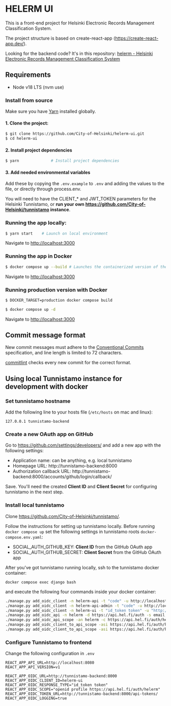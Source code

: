# HELERM UI

This is a front-end project for Helsinki Electronic Records Management Classification System.

The project structure is based on create-react-app (https://create-react-app.dev/).

Looking for the backend code? It's in this repository: [helerm - Helsinki Electronic Records Management Classification System](https://github.com/City-of-Helsinki/helerm)

## Requirements
* Node v18 LTS (nvm use)

### Install from source

Make sure you have [Yarn](https://yarnpkg.com/en/docs/install) installed globally.

#### 1. Clone the project:

```bash
$ git clone https://github.com/City-of-Helsinki/helerm-ui.git
$ cd helerm-ui
```

#### 2. Install project dependencies

```bash
$ yarn              # Install project dependencies
```

#### 3. Add needed environmental variables
Add these by copying the `.env.example` to `.env` and adding the values to the file, or directly through process.env.

You will need to have the CLIENT_* and JWT_TOKEN parameters for the Helsinki Tunnistamo, or **run your own https://github.com/City-of-Helsinki/tunnistamo instance**.

### Running the app locally:

```bash
$ yarn start    # Launch on local environment
```
Navigate to [http://localhost:3000](http://localhost:3000)

### Running the app in Docker

```bash
$ docker compose up --build # Launches the containerized version of the application
```
Navigate to [http://localhost:3000](http://localhost:3000)

### Running production version with Docker

```bash
$ DOCKER_TARGET=production docker compose build
```

```bash
$ docker compose up -d
```
Navigate to [http://localhost:3000](http://localhost:3000)

## Commit message format

New commit messages must adhere to the [Conventional Commits](https://www.conventionalcommits.org/)
specification, and line length is limited to 72 characters.

[commitlint](https://github.com/conventional-changelog/commitlint) checks every new commit for the correct format.

## Using local Tunnistamo instance for development with docker

### Set tunnistamo hostname

Add the following line to your hosts file (`/etc/hosts` on mac and linux):

    127.0.0.1 tunnistamo-backend

### Create a new OAuth app on GitHub

Go to https://github.com/settings/developers/ and add a new app with the following settings:

- Application name: can be anything, e.g. local tunnistamo
- Homepage URL: http://tunnistamo-backend:8000
- Authorization callback URL: http://tunnistamo-backend:8000/accounts/github/login/callback/

Save. You'll need the created **Client ID** and **Client Secret** for configuring tunnistamo in the next step.

### Install local tunnistamo

Clone https://github.com/City-of-Helsinki/tunnistamo/.

Follow the instructions for setting up tunnistamo locally. Before running `docker compose up` set the following settings in tunnistamo roots `docker-compose.env.yaml`:

- SOCIAL_AUTH_GITHUB_KEY: **Client ID** from the GitHub OAuth app
- SOCIAL_AUTH_GITHUB_SECRET: **Client Secret** from the GitHub OAuth app

After you've got tunnistamo running locally, ssh to the tunnistamo docker container:

`docker compose exec django bash`

and execute the following four commands inside your docker container:

```bash
./manage.py add_oidc_client -n helerm-api -t "code" -u http://localhost:8080/pysocial/complete/tunnistamo/ -i https://api.hel.fi/auth/helerm -m github -s dev -c
./manage.py add_oidc_client -n helerm-api-admin -t "code" -u http://localhost:8080/pysocial/complete/tunnistamo/ -i helerm-api-admin -m github -s dev -c
./manage.py add_oidc_client -n helerm-ui -t "id_token token" -u "http://localhost:3000/callback" "http://localhost:3000/renew" -i helerm-ui -m github -s dev
./manage.py add_oidc_api -n helerm -d https://api.hel.fi/auth -s email,profile -c https://api.hel.fi/auth/helerm
./manage.py add_oidc_api_scope -an helerm -c https://api.hel.fi/auth/helerm -n "helerm" -d "Lorem ipsum"
./manage.py add_oidc_client_to_api_scope -asi https://api.hel.fi/auth/helerm -c helerm-api-admin
./manage.py add_oidc_client_to_api_scope -asi https://api.hel.fi/auth/helerm -c helerm-ui
```

### Configure Tunnistamo to frontend

Change the following configuration in `.env`

```
REACT_APP_API_URL=http://localhost:8080
REACT_APP_API_VERSION=v1

REACT_APP_OIDC_URL=http://tunnistamo-backend:8000
REACT_APP_OIDC_CLIENT_ID=helerm-ui
REACT_APP_OIDC_RESPONSE_TYPE="id_token token"
REACT_APP_OIDC_SCOPE="openid profile https://api.hel.fi/auth/helerm"
REACT_APP_OIDC_TOKEN_URL=http://tunnistamo-backend:8000/api-tokens/
REACT_APP_OIDC_LOGGING=true
```
